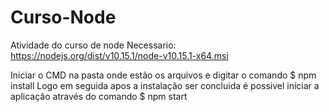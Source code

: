 # Curso-Node
Atividade do curso de node
Necessario:
https://nodejs.org/dist/v10.15.1/node-v10.15.1-x64.msi

Iniciar o CMD na pasta onde estão os arquivos e digitar o comando $ npm install
Logo em seguida apos a instalação ser concluida é possivel iniciar a aplicação
através do comando $ npm start
